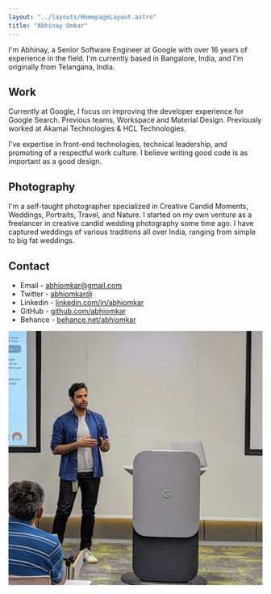 ```yaml
---
layout: "../layouts/HomepageLayout.astro"
title: "Abhinay Omkar"
---
```


I'm Abhinay, a Senior Software Engineer at Google with over 16 years of experience in the field.
I'm currently based in Bangalore, India, and I'm originally from Telangana, India.

## Work

Currently at Google, I focus on improving the developer experience for Google Search. Previous teams, Workspace and Material Design. Previously worked at Akamai Technologies & HCL Technologies.

I've expertise in front-end technologies, technical leadership, and promoting of a respectful work culture. I believe writing good code is as important as a good design.

## Photography

I'm a self-taught photographer specialized in Creative Candid Moments, Weddings, Portraits, Travel, and Nature.
I started on my own venture as a freelancer in creative candid wedding photography some time ago.
I have captured weddings of various traditions all over India, ranging from simple to big fat weddings.

## Contact

- Email - [abhiomkar@gmail.com](mailto:abhiomkar@gmail.com)
- Twitter - [abhiomkar@](https://twitter.com/abhiomkar)
- Linkedin - [linkedin.com/in/abhiomkar](https://www.linkedin.com/in/abhiomkar)
- GitHub - [github.com/abhiomkar](https://github.com/abhiomkar)
- Behance - [behance.net/abhiomkar](https://www.behance.net/abhiomkar)

![home_cover](/public/home_cover.jpg)

